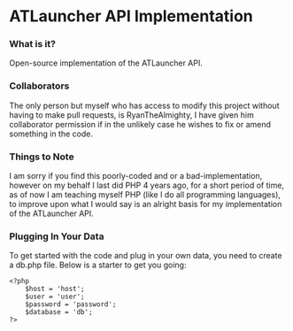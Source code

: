 ATLauncher API Implementation
=============================

### What is it?
Open-source implementation of the ATLauncher API.

### Collaborators
The only person but myself who has access to modify this project without having to make pull requests, is RyanTheAlmighty, I have given him collaborator permission if in the unlikely case he wishes to fix or amend something in the code.

### Things to Note
I am sorry if you find this poorly-coded and or a bad-implementation, however on my behalf I last did PHP 4 years ago, for a short period of time, as of now I am teaching myself PHP (like I do all programming languages), to improve upon what I would say is an alright basis for my implementation of the ATLauncher API.

### Plugging In Your Data

To get started with the code and plug in your own data, you need to create a db.php file. Below is a starter to get you going:

    <?php
		$host = 'host';
		$user = 'user';
		$password = 'password';
		$database = 'db';
	?>
